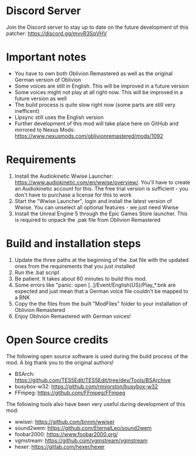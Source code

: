# Discord Server
Join the Discord server to stay up to date on the future development of this patcher:
https://discord.gg/mvvR3SqVHV

# Important notes
- You have to own both Oblivion Remastered as well as the original German version of Oblivion
- Some voices are still in English. This will be improved in a future version
- Some voices might not play at all right now. This will be improved in a future version as well
- The build process is quite slow right now (some parts are still very inefficent)
- Lipsync still uses the English version
- Further development of this mod will take place here on GitHub and mirrored to Nexus Mods: https://www.nexusmods.com/oblivionremastered/mods/1092

# Requirements
1. Install the Audiokinetic Wwise Launcher: https://www.audiokinetic.com/en/wwise/overview/. You'll have to create an Audiokinetic account for this. The free trial version is sufficient - you don't have to purchase a license for this to work
2. Start the "Wwise Launcher", login and install the latest version of Wwise. You can unselect all optional features - we just need Wwise
3. Install the Unreal Engine 5 through the Epic Games Store launcher. This is required to unpack the .pak file from Oblivion Remastered

# Build and installation steps
1. Update the three paths at the beginning of the .bat file with the updated ones from the requirements that you just installed
2. Run the .bat script
3. Be patient. It takes about 60 minutes to build this mod.
4. Some errors like "panic: open [..]/Event/English(US)/Play_*.bnk are expected and just mean that a German voice file couldn't be mapped to a BNK
5. Copy the the files from the built "ModFiles\" folder to your installation of Oblivion Remastered
6. Enjoy Oblivion Remastered with German voices!

# Open Source credits
The following open source software is used during the build process of the mod. A big thank you to the original authors!
- BSArch: https://github.com/TES5Edit/TES5Edit/tree/dev/Tools/BSArchive
- busybox-w32: https://github.com/rmyorston/busybox-w32
- FFmpeg: https://github.com/FFmpeg/FFmpeg

The following tools also have been very useful during development of this mod:
- wwiser: https://github.com/bnnm/wwiser
- sound2wem: https://github.com/EternalLeo/sound2wem
- foobar2000: https://www.foobar2000.org/
- vgmstream: https://github.com/vgmstream/vgmstream
- hexer: https://gitlab.com/hexer/hexer

